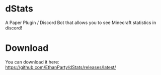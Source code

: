 # dStats
A Paper Plugin / Discord Bot that allows you to see Minecraft statistics in discord!

# Download
You can download it here: https://github.com/EthanParty/dStats/releases/latest/
